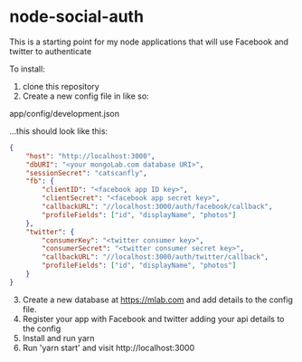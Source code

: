 # node-social-auth
This is a starting point for my node applications that will use Facebook and twitter to authenticate

To install:

1) clone this repository
2) Create a new config file in like so:

app/config/development.json

...this should look like this:

```json
{
	"host": "http://localhost:3000",
	"dbURI": "<your mongoLab.com database URI>",
	"sessionSecret": "catscanfly",
	"fb": {
		"clientID": "<facebook app ID key>",
		"clientSecret": "<facebook app secret key>",
		"callbackURL": "//localhost:3000/auth/facebook/callback",
		"profileFields": ["id", "displayName", "photos"]
	},
	"twitter": {
		"consumerKey": "<twitter consumer key>",
		"consumerSecret": "<twitter consumer secret key>",
		"callbackURL": "//localhost:3000/auth/twitter/callback",
		"profileFields": ["id", "displayName", "photos"]
	}
}
```

3) Create a new database at https://mlab.com and add details to the config file. 
4) Register your app with Facebook and twitter adding your api details to the config
5) Install and run yarn
6) Run 'yarn start' and visit http://localhost:3000
